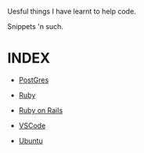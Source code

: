 Uesful things I have learnt to help code.

Snippets 'n such.

# INDEX

* [PostGres](postgres.md)

* [Ruby](ruby.md)

* [Ruby on Rails](rails.md)

* [VSCode](vscode.md)

* [Ubuntu](ubuntu.md)